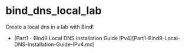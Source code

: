 # bind_dns_local_lab
Create a local dns in a lab with Bind!

* (Part1 - Bind9 Local DNS Installation Guide IPv4)[Part1-Bind9-Local-DNS-Installation-Guide-IPv4.md]

